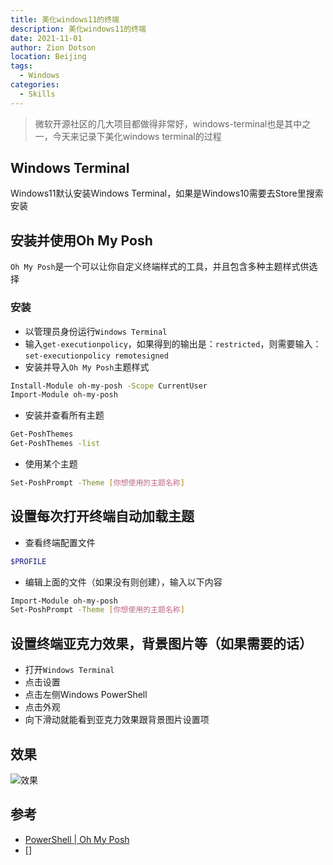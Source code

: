 ```yaml
---
title: 美化windows11的终端
description: 美化windows11的终端
date: 2021-11-01
author: Zion Dotson
location: Beijing
tags:
  - Windows
categories:
  - Skills
---
```


> 微软开源社区的几大项目都做得非常好，windows-terminal也是其中之一，今天来记录下美化windows terminal的过程

<!-- more -->

## Windows Terminal

Windows11默认安装Windows Terminal，如果是Windows10需要去Store里搜索安装

## 安装并使用Oh My Posh

`Oh My Posh`是一个可以让你自定义终端样式的工具，并且包含多种主题样式供选择

### 安装

* 以管理员身份运行`Windows Terminal`
* 输入`get-executionpolicy`，如果得到的输出是：`restricted`，则需要输入：`set-executionpolicy remotesigned`
* 安装并导入`Oh My Posh`主题样式
```sh
Install-Module oh-my-posh -Scope CurrentUser
Import-Module oh-my-posh
```
* 安装并查看所有主题
```sh
Get-PoshThemes
Get-PoshThemes -list
```
* 使用某个主题
```sh
Set-PoshPrompt -Theme [你想使用的主题名称]
```

## 设置每次打开终端自动加载主题

* 查看终端配置文件
```sh
$PROFILE
```
* 编辑上面的文件（如果没有则创建），输入以下内容
```sh
Import-Module oh-my-posh
Set-PoshPrompt -Theme [你想使用的主题名称]
```

## 设置终端亚克力效果，背景图片等（如果需要的话）

* 打开`Windows Terminal`
* 点击设置
* 点击左侧Windows PowerShell
* 点击外观
* 向下滑动就能看到亚克力效果跟背景图片设置项

## 效果

![效果](/images/438F10B1-F7E6-404a-AA6D-46D218E017D3.png)


## 参考

* [PowerShell | Oh My Posh](https://ohmyposh.dev/docs/pwsh)
* []